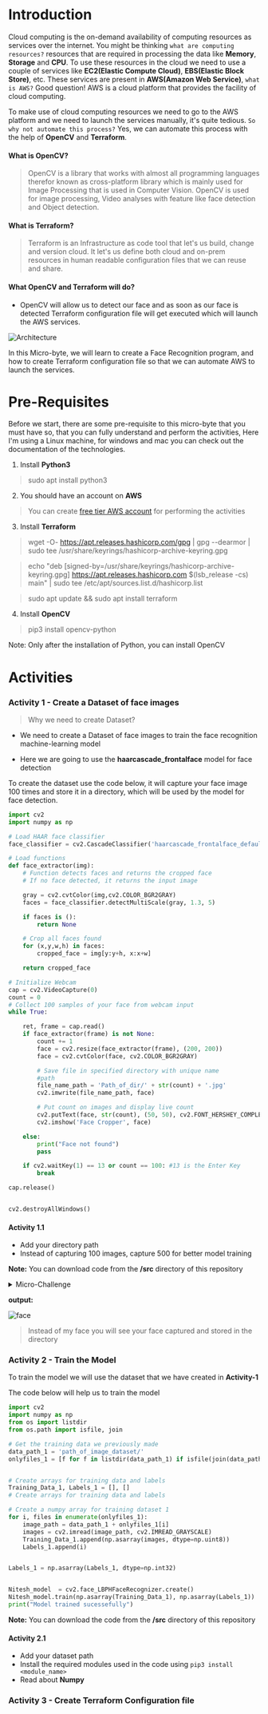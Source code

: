 # Introduction

Cloud computing is the on-demand availability of computing resources as services over the internet. You might be thinking `what are computing resources?` resources that are required in processing the data like **Memory**, **Storage** and **CPU**. To use these resources in the cloud we need to use a couple of services like **EC2(Elastic Compute Cloud)**, **EBS(Elastic Block Store)**, etc. These services are present in **AWS(Amazon Web Service)**,   `what is AWS?` Good question!  AWS is a cloud platform that provides the facility of cloud computing.


To make use of cloud computing resources we need to go to the AWS platform and we need to launch the services manually,  it's quite tedious. `So why not automate this process?` Yes, we can automate this process with the help of **OpenCV** and **Terraform**.

#### What is OpenCV?
> OpenCV is a library that works with almost all programming languages therefor known as cross-platform library which is mainly used for Image Processing that is used in Computer Vision. OpenCV is used for image processing, Video analyses with feature like face detection and Object detection.

#### What is Terraform?
> Terraform is an Infrastructure as code tool that let's us build, change and version cloud. It let's us define both cloud and on-prem resources in human readable configuration files that we can reuse and share.

#### What OpenCV and Terraform will do?
- OpenCV will allow us to detect our face and as soon as our face is detected Terraform configuration file will get executed which will launch the AWS services.

![Architecture](./Images/archtitecture.png)


In this Micro-byte, we will learn to create a Face Recognition program, and how to create Terraform configuration file so that we can automate AWS to launch the services.


# Pre-Requisites

Before we start, there are some pre-requisite to this micro-byte that you must have so, that you can fully understand and perform the activities, Here I'm using a Linux machine, for windows and mac you can check out the documentation of the technologies.

1. Install **Python3**
> sudo apt install python3

2. You should have an account on **AWS**
>You can create [free tier AWS account](https://aws.amazon.com/free/?all-free-tier.sort-by=item.additionalFields.SortRank&all-free-tier.sort-order=asc&awsf.Free%20Tier%20Types=*all&awsf.Free%20Tier%20Categories=*all) for performing the activities

3. Install **Terraform**
> wget -O- https://apt.releases.hashicorp.com/gpg | gpg --dearmor | sudo tee /usr/share/keyrings/hashicorp-archive-keyring.gpg

> echo "deb [signed-by=/usr/share/keyrings/hashicorp-archive-keyring.gpg] https://apt.releases.hashicorp.com $(lsb_release -cs) main" | sudo tee /etc/apt/sources.list.d/hashicorp.list

> sudo apt update && sudo apt install terraform

4.  Install **OpenCV**
> pip3 install opencv-python

Note: Only after the installation of Python, you can install OpenCV


# Activities

### Activity 1 - Create a Dataset of face images

> Why we need to create Dataset?

- We need to create a Dataset of face images to train the face recognition machine-learning model

- Here we are going to use the **haarcascade_frontalface** model for face detection

To create the dataset use the code below, it will capture your face image 100 times and store it in a directory, which will be used by the model for face detection.

```Python
import cv2
import numpy as np

# Load HAAR face classifier
face_classifier = cv2.CascadeClassifier('haarcascade_frontalface_default.xml')

# Load functions
def face_extractor(img):
    # Function detects faces and returns the cropped face
    # If no face detected, it returns the input image

    gray = cv2.cvtColor(img,cv2.COLOR_BGR2GRAY)
    faces = face_classifier.detectMultiScale(gray, 1.3, 5)

    if faces is ():
        return None

    # Crop all faces found
    for (x,y,w,h) in faces:
        cropped_face = img[y:y+h, x:x+w]

    return cropped_face

# Initialize Webcam
cap = cv2.VideoCapture(0)
count = 0
# Collect 100 samples of your face from webcam input
while True:

    ret, frame = cap.read()
    if face_extractor(frame) is not None:
        count += 1
        face = cv2.resize(face_extractor(frame), (200, 200))
        face = cv2.cvtColor(face, cv2.COLOR_BGR2GRAY)

        # Save file in specified directory with unique name
        #path
        file_name_path = 'Path_of_dir/' + str(count) + '.jpg'
        cv2.imwrite(file_name_path, face)

        # Put count on images and display live count
        cv2.putText(face, str(count), (50, 50), cv2.FONT_HERSHEY_COMPLEX, 1, (0,255,0), 2)
        cv2.imshow('Face Cropper', face)

    else:
        print("Face not found")
        pass

    if cv2.waitKey(1) == 13 or count == 100: #13 is the Enter Key
        break

cap.release()


cv2.destroyAllWindows()

```
#### Activity 1.1

- Add your directory path
- Instead of capturing 100 images, capture 500 for better model training

**Note:** You can download code from the **/src** directory of this repository

<details>
<summary>Micro-Challenge</summary>
Instead of using a laptop or external webcam for face detection try to use your phone camera i.e connect your phone to the program for face detection 

> Hint: IP Webcam android application
</details>


**output:** 

![face](./Images/face.jpg)

> Instead of my face you will see your face captured and stored in the directory

### Activity 2 - Train the Model

To train the model we will use the dataset that we have created in **Activity-1**

The code below will help us to train the model 

``` Python
import cv2
import numpy as np
from os import listdir
from os.path import isfile, join

# Get the training data we previously made
data_path_1 = 'path_of_image_dataset/'
onlyfiles_1 = [f for f in listdir(data_path_1) if isfile(join(data_path_1, f))]


# Create arrays for training data and labels
Training_Data_1, Labels_1 = [], []
# Create arrays for training data and labels

# Create a numpy array for training dataset 1
for i, files in enumerate(onlyfiles_1):
    image_path = data_path_1 + onlyfiles_1[i]
    images = cv2.imread(image_path, cv2.IMREAD_GRAYSCALE)
    Training_Data_1.append(np.asarray(images, dtype=np.uint8))
    Labels_1.append(i)   


Labels_1 = np.asarray(Labels_1, dtype=np.int32)


Nitesh_model  = cv2.face_LBPHFaceRecognizer.create()
Nitesh_model.train(np.asarray(Training_Data_1), np.asarray(Labels_1))
print("Model trained sucessefully")

```
**Note:** You can download the code from the **/src** directory of this repository

#### Activity 2.1
- Add your dataset path
- Install the required modules used in the code using `pip3 install <module_name>`
- Read about **Numpy**

### Activity 3 - Create Terraform Configuration file
 
